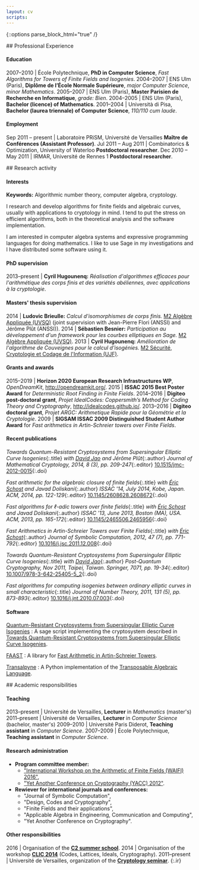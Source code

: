 ```yaml
---
layout: cv
scripts:
---
```


{::options parse_block_html="true" /}


<section id="experience">
## Professional Experience

#### Education

2007–2010 | École Polytechnique, **PhD in Computer Science**, *Fast Algorithms for Towers of Finite Fields and Isogenies*.
2004–2007 | ENS Ulm (Paris), **Diplôme de l’École Normale Supérieure**, *major Computer Science*, *minor Mathematics*.
2005–2007 | ENS Ulm (Paris), **Master Parisien de Recherche en Informatique**, *grade: Bien*.
2004–2005 | ENS Ulm (Paris), **Bachelor (licence) of Mathematics**.
2001–2004 | Università di Pisa, **Bachelor (laurea triennale) of Computer Science**, *110/110 cum laude*.

#### Employment

Sep 2011 – present | Laboratoire PRiSM, Université de Versailles **Maître de Conférences (Assistant Professor)**.
Jul 2011 – Aug 2011 | Combinatorics & Optimization, University of Waterloo **Postdoctoral researcher**.
Dec 2010 – May 2011 | IRMAR, Université de Rennes 1 **Postdoctoral researcher**.

</section>

<section id="research">
## Research activity

#### Interests

**Keywords:** Algorithmic number theory, computer algebra, cryptology.

I research and develop algorithms for finite fields and algebraic
curves, usually with applications to cryptology in mind. I tend to put
the stress on efficient algorithms, both in the theoretical analysis
and the software implementation.

I am interested in computer algebra systems and expressive programming
languages for doing mathematics. I like to use Sage in my
investigations and I have distributed some software using it.

#### PhD supervision

2013–present | **Cyril Hugounenq:** *Réalisation d'algorithmes efficaces pour l'arithmétique des corps finis et des variétés abéliennes, avec applications à la cryptologie*.

#### Masters' thesis supervision

2014 | **Ludovic Brieulle:** *Calcul d'isomorphismes de corps finis.* [M2 Algèbre Appliquée (UVSQ)](http://www.departement.math.uvsq.fr/master2AA) (joint supervision with Jean-Pierre Flori (ANSSI) and Jérôme Plût (ANSSI)).
2014 | **Sébastien Besnier:** *Participation au développement d'un framework pour les courbes elliptiques en Sage.* [M2 Algèbre Appliquée (UVSQ)](http://www.departement.math.uvsq.fr/master2AA).
2013 | **Cyril Hugounenq:** *Amélioration de l'algorithme de Couveignes pour le calcul d'isogénies.* [M2 Sécurité, Cryptologie et Codage de l'Information (UJF)](http://im2ag-webmath.e.ujf-grenoble.fr/enseignement2/spip.php?rubrique19&lang=fr).

#### Grants and awards

2015–2019 | **Horizon 2020 European Research Infrastructures WP**, *OpenDreamKit*, <http://opendreamkit.org/>.
2015 | **ISSAC 2015 Best Poster Award** for *Deterministic Root Finding in Finite Fields*.
2014–2016 | **Digiteo post-doctoral grant**, *Projet IdealCodes: Coppersmith’s Method for Coding Theory and Cryptography*, <http://idealcodes.github.io/>.
2013–2016 | **Digiteo doctoral grant**, *Projet ARGC: Arithmetique Rapide pour la Géométrie et la Cryptologie*.
2009 | **SIGSAM ISSAC 2009 Distinguished Student Author Award** for *Fast arithmetics in Artin-Schreier towers over Finite Fields*.

#### Recent publications

_Towards Quantum-Resistant Cryptosystems from Supersingular Elliptic Curve Isogenies_{:.title}
_with [David Jao][djao] and Jérôme Plût_{:.author}
_Journal of Mathematical Cryptology, 2014, 8 (3), pp. 209-247_{:.editor}
[10.1515/jmc-2012-0015](http://www.degruyter.com/view/j/jmc.2014.8.issue-3/jmc-2012-0015/jmc-2012-0015.xml){:.doi}

_Fast arithmetic for the algebraic closure of finite fields_{:.title}
_with [Éric Schost][eschost] and Javad Doliskani_{:.author}
_ISSAC '14, July 2014, Kobe, Japan. ACM, 2014, pp. 122-129_{:.editor}
[10.1145/2608628.2608672](http://dx.doi.org/10.1145/2608628.2608672){:.doi}

_Fast algorithms for ℓ-adic towers over finite fields_{:.title}
_with [Éric Schost][eschost] and Javad Doliskani_{:.author}
_ISSAC '13, June 2013, Boston (MA), USA. ACM, 2013, pp. 165-172_{:.editor}
[10.1145/2465506.2465956](http://dx.doi.org/10.1145/2465506.2465956){:.doi}

_Fast Arithmetics in Artin-Schreier Towers over Finite Fields_{:.title}
_with [Éric Schost][eschost]_{:.author}
_Journal of Symbolic Computation, 2012, 47 (7), pp. 771-792_{:.editor}
[10.1016/j.jsc.2011.12.008](http://dx.doi.org/10.1016/j.jsc.2011.12.008){:.doi}

_Towards Quantum-Resistant Cryptosystems from Supersingular Elliptic Curve Isogenies_{:.title}
_with [David Jao][djao]_{:.author}
_Post-Quantum Cryptography, Nov 2011, Taipei, Taiwan. Springer, 7071, pp. 19-34_{:.editor}
[10.1007/978-3-642-25405-5\_2](http://dx.doi.org/10.1007/978-3-642-25405-5_2){:.doi}

_Fast algorithms for computing isogenies between ordinary elliptic curves in small characteristic_{:.title}
_Journal of Number Theory, 2011, 131 (5), pp. 873-893_{:.editor}
[10.1016/j.jnt.2010.07.003](http://dx.doi.org/10.1016/j.jnt.2010.07.003){:.doi}

[djao]: http://djao.math.uwaterloo.ca/
[eschost]: http://www.csd.uwo.ca/~eshcost
[fm]: http://www.lix.polytechnique.fr/~morain/

#### Software

[Quantum-Resistant Cryptosystems from Supersingular Elliptic Curve Isogenies](https://github.com/defeo/ss-isogeny-software/)
: A sage script implementing the cryptosystem described in
	[Towards Quantum-Resistant Cryptosystems from Supersingular Elliptic Curve Isogenies](http://dx.doi.org/10.1007/978-3-642-25405-5_2).
    
[FAAST](https://github.com/defeo/FAAST)
: A library for
	[Fast Arithmetic in Artin-Schreier Towers](http://dx.doi.org/10.1145/1576702.1576722).

[Transalpyne](http://transalpyne.gforge.inria.fr/)
: A Python implementation of the
	[Transposable Algebraic Language](http://dx.doi.org/10.1145/1838599.1838624).


</section>


<section id="academic">
## Academic responsibilities 

#### Teaching

2013–present | Université de Versailles, **Lecturer** in *Mathematics* (master's)
2011–present | Université de Versailles, **Lecturer** in *Computer Science* (bachelor, master's)
2009–2010 | Université Paris Diderot, **Teaching assistant** in *Computer Science*.
2007–2009 | École Polytechnique, **Teaching assistant** in *Computer Science*.

#### Research administration

* **Program committee member:**
  * ["International Workshop on the Arithmetic of Finite Fields (WAIFI) 2016"](http://waifi.org/),
  * ["Yet Another Conference on Cryptography (YACC) 2012"](http://yacc.univ-tln.fr/).
* **Rewiever for international journals and conferences:**
  * "Journal of Symbolic Computation",
  * "Design, Codes and Cryptography",
  * "Finite Fields and their applications",
  * "Applicable Algebra in Engineering, Communication and Computing",
  * "Yet Another Conference on Cryptography".

#### Other responsibilities

2016 | Organisation of the [**C2 summer school**](https://ecole-c2-2016.inria.fr/).
2014 | Organisation of the workshop [**CLIC 2014**](http://idealcodes.github.io/clic-2014) (Codes, Lattices, Ideals, Cryptography).
2011–present | Université de Versailles, organization of the [**Cryptology seminar**](http://www.prism.uvsq.fr/index.php?option=com_content&view=article&id=366&Itemid=946).
{:.ir}

</section>


